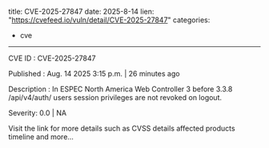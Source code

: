  
title: CVE-2025-27847
date: 2025-8-14
lien: "https://cvefeed.io/vuln/detail/CVE-2025-27847"
categories:
  - cve
---

CVE ID : CVE-2025-27847

Published :  Aug. 14
2025
3:15 p.m. | 26 minutes ago

Description : In ESPEC North America Web Controller 3 before 3.3.8
/api/v4/auth/ users session privileges are not revoked on logout.

Severity: 0.0 | NA

Visit the link for more details
such as CVSS details
affected products
timeline
and more...
